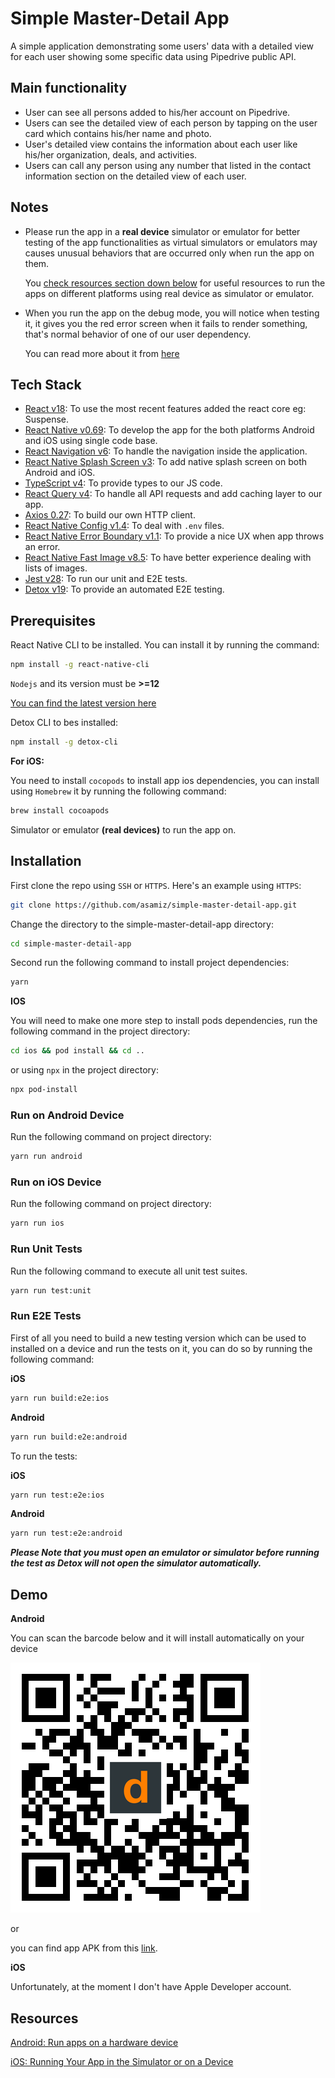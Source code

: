 # Simple Master-Detail App

A simple application demonstrating some users' data with a detailed view for each user showing some specific data using Pipedrive public API.

## Main functionality

- User can see all persons added to his/her account on Pipedrive.
- Users can see the detailed view of each person by tapping on the user card which contains his/her name and photo.
- User's detailed view contains the information about each user like his/her organization, deals, and activities.
- Users can call any person using any number that listed in the contact information section on the detailed view of each user.

## Notes

- Please run the app in a **real device** simulator or emulator for better testing of the app functionalities as virtual simulators or emulators may causes unusual behaviors that are occurred only when run the app on them.

  You [check resources section down below](https://github.com/asamiz/qr-counter#resources) for useful resources to run the apps on different platforms using real device as simulator or emulator.

- When you run the app on the debug mode, you will notice when testing it, it gives you the red error screen when it fails to render something, that's normal behavior of one of our user dependency.

  You can read more about it from [here](https://react-native-error-boundary.js.org/faq#why-i-see-a-red-error-screen-on-development)

## Tech Stack

- [React v18](https://github.com/facebook/react): To use the most recent features added the react core eg: Suspense.
- [React Native v0.69](https://github.com/facebook/react-native): To develop the app for the both platforms Android and iOS using single code base.
- [React Navigation v6](https://github.com/react-navigation/react-navigation): To handle the navigation inside the application.
- [React Native Splash Screen v3](https://github.com/crazycodeboy/react-native-splash-screen): To add native splash screen on both Android and iOS.
- [TypeScript v4](https://github.com/microsoft/TypeScript): To provide types to our JS code.
- [React Query v4](https://github.com/TanStack/query): To handle all API requests and add caching layer to our app.
- [Axios 0.27](https://github.com/axios/axios): To build our own HTTP client.
- [React Native Config v1.4](https://github.com/luggit/react-native-config): To deal with `.env` files.
- [React Native Error Boundary v1.1](https://github.com/carloscuesta/react-native-error-boundary): To provide a nice UX when app throws an error.
- [React Native Fast Image v8.5](https://github.com/DylanVann/react-native-fast-image): To have better experience dealing with lists of images.
- [Jest v28](https://github.com/facebook/jest): To run our unit and E2E tests.
- [Detox v19](https://github.com/wix/Detox): To provide an automated E2E testing.

## Prerequisites

React Native CLI to be installed. You can install it by running the command:

```bash
npm install -g react-native-cli
```

`Nodejs` and its version must be **>=12**

[You can find the latest version here](https://nodejs.org/en/)

Detox CLI to bes installed:

```bash
npm install -g detox-cli
```

**For iOS:**

You need to install `cocopods` to install app ios dependencies, you can install using `Homebrew` it by running the following command:

```bash
brew install cocoapods
```

Simulator or emulator **(real devices)** to run the app on.

## Installation

First clone the repo using `SSH` or `HTTPS`.
Here's an example using `HTTPS`:

```bash
git clone https://github.com/asamiz/simple-master-detail-app.git
```

Change the directory to the simple-master-detail-app directory:

```bash
cd simple-master-detail-app
```

Second run the following command to install project dependencies:

```bash
yarn
```

**IOS**

You will need to make one more step to install pods dependencies, run the following command in the project directory:

```bash
cd ios && pod install && cd ..
```

or using `npx` in the project directory:

```bash
npx pod-install
```

### Run on Android Device

Run the following command on project directory:

```bash
yarn run android
```

### Run on iOS Device

Run the following command on project directory:

```bash
yarn run ios
```

### Run Unit Tests

Run the following command to execute all unit test suites.

```bash
yarn run test:unit
```

### Run E2E Tests

First of all you need to build a new testing version which can be used to installed on a device and run the tests on it, you can do so by running the following command:

**iOS**

```bash
yarn run build:e2e:ios
```

**Android**

```bash
yarn run build:e2e:android
```

To run the tests:

**iOS**

```bash
yarn run test:e2e:ios
```

**Android**

```bash
yarn run test:e2e:android
```

**_Please Note that you must open an emulator or simulator before running the test as Detox will not open the simulator automatically._**

## Demo

**Android**

You can scan the barcode below and it will install automatically on your device

![App QR Code](./assets/images/app-qrcode.png)

or

you can find app APK from this [link](https://drive.google.com/file/d/1pDAsNjOKosL-nqt2CnN4OnoE-PIJHYdJ/view?usp=sharing).

**iOS**

Unfortunately, at the moment I don't have Apple Developer account.

## Resources

[Android: Run apps on a hardware device](https://developer.android.com/studio/run/device)

[iOS: Running Your App in the Simulator or on a Device](https://developer.apple.com/documentation/xcode/running-your-app-in-the-simulator-or-on-a-device)
